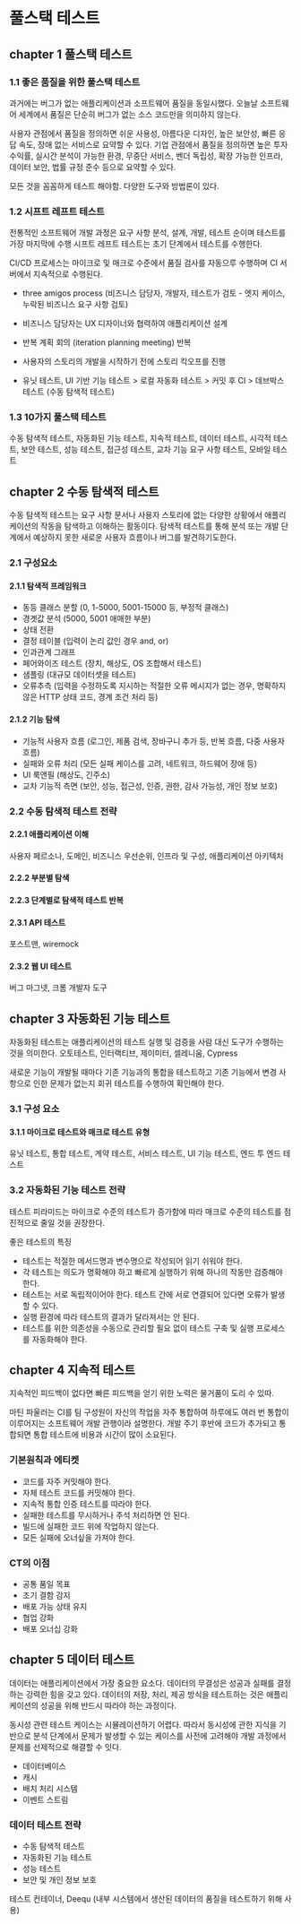 # 풀스택 테스트

## chapter 1 풀스택 테스트

### 1.1 좋은 품질을 위한 풀스택 테스트

과거에는 버그가 없는 애플리케이션과 소프트웨어 품질을 동일시했다.
오늘날 소프트웨어 세계에서 품질은 단순히 버그가 없는 소스 코드만을 의미하지 않는다.

사용자 관점에서 품질을 정의하면 쉬운 사용성, 아름다운 디자인, 높은 보안성, 빠른 응답 속도, 장애 없는 서비스로 요약할 수 있다.
기업 관점에서 품질을 정의하면 높은 투자 수익률, 실시간 분석이 가능한 환경, 무중단 서비스, 벤더 독립성, 확장 가능한 인프라, 데이터 보안, 법률 규정 준수 등으로 요약할 수 있다.

모든 것을 꼼꼼하게 테스트 해야함. 다양한 도구와 방법론이 있다.

### 1.2 시프트 레프트 테스트

전통적인 소프트웨어 개발 과정은 요구 사항 분석, 설계, 개발, 테스트 순이며 테스트를 가장 마지막에 수행
시프트 레프트 테스트는 초기 단계에서 테스트를 수행한다.

CI/CD 프로세스는 마이크로 및 매크로 수준에서 품질 검사를 자동으루 수행하며 CI 서버에서 지속적으로 수행된다.

- three amigos process (비즈니스 담당자, 개발자, 테스트가 검토 - 엣지 케이스, 누락된 비즈니스 요구 사항 검토)
- 비즈니스 담당자는 UX 디자이너와 협력하여 애플리케이션 설계
- 반복 계획 회의 (iteration planning meeting) 반복
- 사용자의 스토리의 개발을 시작하기 전에 스토리 킥오프를 진행

- 유닛 테스트, UI 기반 기능 테스트 > 로컬 자동화 테스트 > 커밋 후 CI > 데브박스 테스트 (수동 탐색적 테스트)

### 1.3 10가지 풀스택 테스트

수동 탐색적 테스트, 자동화된 기능 테스트, 지속적 테스트, 데이터 테스트, 시각적 테스트, 
보안 테스트, 성능 테스트, 접근성 테스트, 교차 기능 요구 사항 테스트, 모바일 테스트


## chapter 2 수동 탐색적 테스트

수동 탐색적 테스트는 요구 사항 문서나 사용자 스토리에 없는 다양한 상황에서 애플리케이션의 작동을 탐색하고 이해하는 활동이다.
탐색적 테스트를 통해 분석 또는 개발 단계에서 예상하지 못한 새로운 사용자 흐름이나 버그를 발견하기도한다.

### 2.1 구성요소

#### 2.1.1 탐색적 프레임워크

- 동등 클래스 분할 (0, 1-5000, 5001-15000 등, 부정적 클래스)
- 경곗값 분석 (5000, 5001 애매한 부분)
- 상태 전환
- 결정 테이블 (입력이 논리 값인 경우 and, or)
- 인과관계 그래프
- 페어와이즈 테스트 (장치, 해상도, OS 조합해서 테스트)
- 샘플링 (대규모 데이터셋을 테스트)
- 오류추측 (입력을 수정하도록 지시하는 적절한 오류 메시지가 없는 경우, 명확하지 않은 HTTP 상태 코드, 경계 조건 처리 등)

#### 2.1.2 기능 탐색

- 기능적 사용자 흐름 (로그인, 제품 검색, 장바구니 추가 등, 반복 흐름, 다중 사용자 흐름)
- 실패와 오류 처리 (모든 실패 케이스를 고려, 네트워크, 하드웨어 장애 등)
- UI 룩앤필 (해상도, 긴주소)
- 교차 기능적 측면 (보안, 성능, 접근성, 인증, 권한, 감사 가능성, 개인 정보 보호)

### 2.2 수동 탐색적 테스트 전략

#### 2.2.1 애플리케이션 이해
사용자 페르소나, 도메인, 비즈니스 우선순위, 인프라 및 구성, 애플리케이션 아키텍처

#### 2.2.2 부분별 탐색

#### 2.2.3 단계별로 탐색적 테스트 반복

#### 2.3.1 API 테스트
포스트맨, wiremock

#### 2.3.2 웹 UI 테스트
버그 마그넷, 크롬 개발자 도구

## chapter 3 자동화된 기능 테스트

자동화된 테스트는 애플리케이션의 테스트 실행 및 검증을 사람 대신 도구가 수행하는 것을 의미한다.
오토테스트, 인터랙티브, 제이미터, 셀레니움, Cypress

새로운 기능이 개발될 때마다 기존 기능과의 통합을 테스트하고 기존 기능에서 변경 사항으로 인한 문제가 없는지 회귀 테스트를 수행하여 확인해야 한다.

### 3.1 구성 요소

#### 3.1.1 마이크로 테스트와 매크로 테스트 유형
유닛 테스트, 통합 테스트, 계약 테스트, 서비스 테스트, UI 기능 테스트, 엔드 투 엔드 테스트

### 3.2 자동화된 기능 테스트 전략
테스트 피라미드는 마이크로 수준의 테스트가 증가함에 따라 매크로 수준의 테스트를 점진적으로 줄일 것을 권장한다.

좋은 테스트의 특징
- 테스트는 적절한 메서드명과 변수명으로 작성되어 읽기 쉬워야 한다.
- 각 테스트는 의도가 명확해야 하고 빠르게 실행하기 위해 하나의 작동만 검증해야 한다.
- 테스트는 서로 독립적이어야 한다. 테스트 간에 서로 연결되어 있다면 오류가 발생할 수 있다.
- 실행 환경에 따라 테스트의 결과가 달라져서는 안 된다.
- 테스트를 위한 의존성을 수동으로 관리할 필요 없이 테스트 구축 및 실행 프로세스를 자동화해야 한다.


## chapter 4 지속적 테스트

지속적인 피드백이 없다면 빠른 피드백을 얻기 위한 노력은 물거품이 도리 수 있따.

마틴 파울러는 CI를 팀 구성원이 자신의 작업을 자주 통합하여 하루에도 여러 번 통합이 이루어지는 소프트웨어 개발 관행이라 설명한다.
개발 주기 후반에 코드가 추가되고 통합되면 통합 테스트에 비용과 시간이 많이 소요된다.

### 기본원칙과 에티켓
- 코드를 자주 커밋해야 한다.
- 자체 테스트 코드를 커밋해야 한다.
- 지속적 통합 인증 테스트를 따라야 한다.
- 실패한 테스트를 무시하거나 주석 처리하면 안 된다.
- 빌드에 실패한 코드 위에 작업하지 않는다.
- 모든 실패에 오너싶을 가져야 한다.

### CT의 이점
- 공통 품일 목표
- 조기 결함 감지
- 배포 가능 상태 유지
- 협업 강화
- 배포 오너십 강화

## chapter 5 데이터 테스트

데이터는 애플리케이션에서 가장 중요한 요소다.
데이터의 무결성은 성공과 실패를 결정하는 강력한 힘을 갖고 있다.
데이터의 저장, 처리, 제공 방식을 테스트하는 것은 애플리케이션의 성공을 위해 반드시 따라야 하는 과정이다.

동시성 관련 테스트 케이스는 시뮬레이션하기 어렵다. 따라서 동시성에 관한 지식을 기반으로 분석 단계에서 문제가 발생할 수 있는 케이스를 사전에 고려해야 개발 과정에서 문제를 선제적으로 해결할 수 잇다.

- 데이터베이스
- 캐시
- 배치 처리 시스템
- 이벤트 스트림

### 데이터 테스트 전략
- 수동 탐색적 테스트
- 자동화된 기능 테스트
- 성능 테스트
- 보안 및 개인 정보 보호

테스트 컨테이너, Deequ (내부 시스템에서 생산된 데이터의 품질을 테스트하기 위해 사용)


